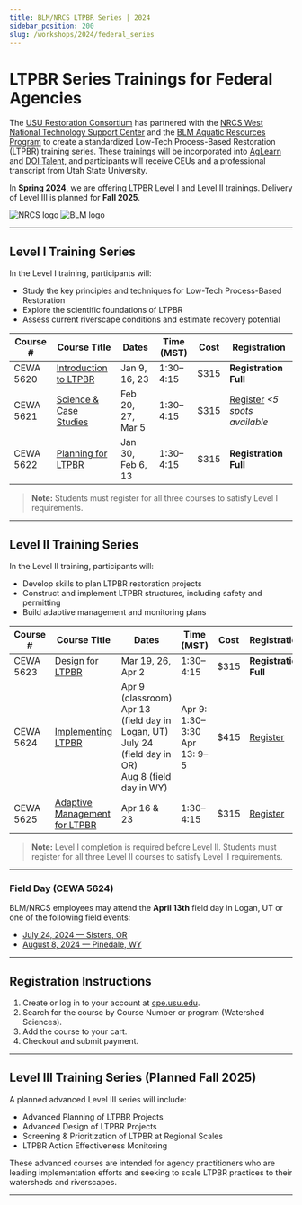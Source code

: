 ```yaml
---
title: BLM/NRCS LTPBR Series | 2024
sidebar_position: 200
slug: /workshops/2024/federal_series
---
```


# LTPBR Series Trainings for Federal Agencies

The [USU Restoration Consortium](https://restoration.usu.edu) has partnered with the [NRCS West National Technology Support Center](https://www.nrcs.usda.gov/west-national-technology-support-center) and the [BLM Aquatic Resources Program](https://www.blm.gov/programs/aquatics) to create a standardized Low-Tech Process-Based Restoration (LTPBR) training series. These trainings will be incorporated into [AgLearn](https://aglearn.usda.gov/) and [DOI Talent](https://www.doi.gov/doitalent), and participants will receive CEUs and a professional transcript from Utah State University.

In **Spring 2024**, we are offering LTPBR Level I and Level II trainings. Delivery of Level III is planned for **Fall 2025**.

![NRCS logo](/img/sponsors/NRCS-Logo.png)
![BLM logo](/img/sponsors/blm.png)

---

## Level I Training Series

In the Level I training, participants will:

- Study the key principles and techniques for Low-Tech Process-Based Restoration
- Explore the scientific foundations of LTPBR
- Assess current riverscape conditions and estimate recovery potential

| Course # | Course Title | Dates | Time (MST) | Cost | Registration |
|----------|--------------|-------|------------|------|--------------|
| CEWA 5620 | [Introduction to LTPBR](/workshops/2024/USU/WATS-5620/) | Jan 9, 16, 23 | 1:30–4:15 | $315 | **Registration Full** |
| CEWA 5621 | [Science & Case Studies](/workshops/2024/USU/WATS-5621/) | Feb 20, 27, Mar 5 | 1:30–4:15 | $315 | [Register](https://cpe.usu.edu/search/publicCourseSearchDetails.do?method=load&courseId=1073960) *&lt;5 spots available* |
| CEWA 5622 | [Planning for LTPBR](/workshops/2024/USU/WATS-5622/) | Jan 30, Feb 6, 13 | 1:30–4:15 | $315 | **Registration Full** |

> **Note:** Students must register for all three courses to satisfy Level I requirements.

---

## Level II Training Series

In the Level II training, participants will:

- Develop skills to plan LTPBR restoration projects
- Construct and implement LTPBR structures, including safety and permitting
- Build adaptive management and monitoring plans

| Course # | Course Title | Dates | Time (MST) | Cost | Registration |
|----------|--------------|-------|------------|------|--------------|
| CEWA 5623 | [Design for LTPBR](/workshops/2024/USU/WATS-5623/) | Mar 19, 26, Apr 2 | 1:30–4:15 | $315 | **Registration Full** |
| CEWA 5624 | [Implementing LTPBR](/workshops/2024/USU/WATS-5624/) | Apr 9 (classroom) <br />Apr 13 (field day in Logan, UT) <br />July 24 (field day in OR) <br />Aug 8 (field day in WY) | Apr 9: 1:30–3:30 <br />Apr 13: 9–5 | $415 | [Register](https://cpe.usu.edu/search/publicCourseSearchDetails.do?method=load&courseId=1015428) |
| CEWA 5625 | [Adaptive Management for LTPBR](/workshops/2024/USU/WATS-5625/) | Apr 16 & 23 | 1:30–4:15 | $315 | [Register](https://cpe.usu.edu/search/publicCourseSearchDetails.do?method=load&courseId=1015430) |

> **Note:** Level I completion is required before Level II. Students must register for all three Level II courses to satisfy Level II requirements.

---

### Field Day (CEWA 5624)

BLM/NRCS employees may attend the **April 13th** field day in Logan, UT or one of the following field events:

- [July 24, 2024 — Sisters, OR](/workshops/2024/Federal%20Series/sisters)
- [August 8, 2024 — Pinedale, WY](/workshops/2024/Federal%20Series/pinedale)

---

## Registration Instructions

1. Create or log in to your account at [cpe.usu.edu](https://cpe.usu.edu/).
2. Search for the course by Course Number or program (Watershed Sciences).
3. Add the course to your cart.
4. Checkout and submit payment.

---

## Level III Training Series (Planned Fall 2025)

A planned advanced Level III series will include:

- Advanced Planning of LTPBR Projects
- Advanced Design of LTPBR Projects
- Screening & Prioritization of LTPBR at Regional Scales
- LTPBR Action Effectiveness Monitoring

These advanced courses are intended for agency practitioners who are leading implementation efforts and seeking to scale LTPBR practices to their watersheds and riverscapes.

---
